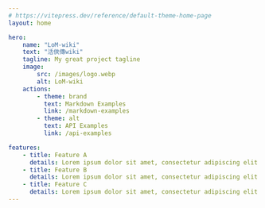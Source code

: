 ```yaml
---
# https://vitepress.dev/reference/default-theme-home-page
layout: home

hero:
    name: "LoM-wiki"
    text: "活俠傳wiki"
    tagline: My great project tagline
    image:
        src: /images/logo.webp
        alt: LoM-wiki
    actions:
        - theme: brand
          text: Markdown Examples
          link: /markdown-examples
        - theme: alt
          text: API Examples
          link: /api-examples

features:
    - title: Feature A
      details: Lorem ipsum dolor sit amet, consectetur adipiscing elit
    - title: Feature B
      details: Lorem ipsum dolor sit amet, consectetur adipiscing elit
    - title: Feature C
      details: Lorem ipsum dolor sit amet, consectetur adipiscing elit
---
```

